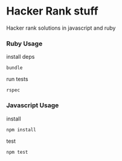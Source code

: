 Hacker Rank stuff
=================

Hacker rank solutions in javascript and ruby

### Ruby Usage

install deps
```
bundle
```

run tests
```
rspec
```

### Javascript Usage

install
```
npm install
```

test
```
npm test
```
